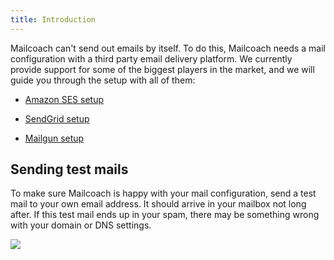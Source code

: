 ```yaml
---
title: Introduction
---
```


Mailcoach can't send out emails by itself. To do this, Mailcoach needs a mail configuration with a third party email delivery platform. We currently provide support for some of the biggest players in the market, and we will guide you through the setup with all of them:

- [Amazon SES setup](/docs/app/mail-configuration/amazon-ses)

- [SendGrid setup](/docs/app/mail-configuration/sendgrid)

- [Mailgun setup](/docs/app/mail-configuration/mailgun)

## Sending test mails

To make sure Mailcoach is happy with your mail configuration, send a test mail to your own email address. It should arrive in your mailbox not long after. If this test mail ends up in your spam, there may be something wrong with your domain or DNS settings.

![](https://mailcoach.app/images/docs/app/mail-configuration/successful-test-mail.png)
